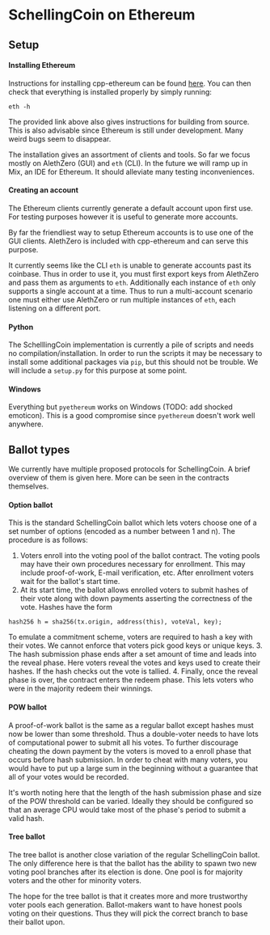 # SchellingCoin on Ethereum

## Setup

#### Installing Ethereum
Instructions for installing cpp-ethereum can be found [here](https://github.com/ethereum/cpp-ethereum/wiki/Installing%20Clients). 
You can then check that everything is installed properly by simply running:

```
eth -h
```

The provided link above also gives instructions for building from source. This is also advisable since Ethereum is still under development. Many weird bugs seem to disappear.

The installation gives an assortment of clients and tools. So far we focus mostly on AlethZero (GUI) and `eth` (CLI).
In the future we will ramp up in Mix, an IDE for Ethereum. It should alleviate many testing inconveniences.

#### Creating an account
The Ethereum clients currently generate a default account upon first use.
For testing purposes however it is useful to generate more accounts.

By far the friendliest way to setup Ethereum accounts is to use one of the GUI clients.
AlethZero is included with cpp-ethereum and can serve this purpose.

It currently seems like the CLI `eth` is unable to generate accounts past its coinbase.
Thus in order to use it, you must first export keys from AlethZero and pass them as arguments to `eth`.
Additionally each instance of `eth` only supports a single account at a time. Thus to run a multi-account scenario one must either use AlethZero or run multiple instances of `eth`, each listening on a different port.

#### Python
The SchelllingCoin implementation is currently a pile of scripts and needs no compilation/installation.
In order to run the scripts it may be necessary to install some additional packages via `pip`, but this should not be trouble. We will include a `setup.py` for this purpose at some point.

#### Windows
Everything but `pyethereum` works on Windows (TODO: add shocked emoticon). This is a good compromise since `pyethereum` doesn't work well anywhere.


## Ballot types

We currently have multiple proposed protocols for SchellingCoin. A brief overview of them is given here. More can be seen in the contracts themselves.

#### Option ballot
This is the standard SchellingCoin ballot which lets voters choose one of a set number of options (encoded as a number between 1 and n).
The procedure is as follows:

1. Voters enroll into the voting pool of the ballot contract. The voting pools may have their own procedures necessary for enrollment. This may include proof-of-work, E-mail verification, etc. After enrollment voters wait for the ballot's start time.
2. At its start time, the ballot allows enrolled voters to submit hashes of their vote along with down payments asserting the correctness of the vote. Hashes have the form
```
hash256 h = sha256(tx.origin, address(this), voteVal, key);
```
To emulate a commitment scheme, voters are required to hash a key with their votes. We cannot enforce that voters pick good keys or unique keys.
3. The hash submission phase ends after a set amount of time and leads into the reveal phase. Here voters reveal the votes and keys used to create their hashes. If the hash checks out the vote is tallied.
4. Finally, once the reveal phase is over, the contract enters the redeem phase. This lets voters who were in the majority redeem their winnings.


#### POW ballot
A proof-of-work ballot is the same as a regular ballot except hashes must now be lower than some threshold.
Thus a double-voter needs to have lots of computational power to submit all his votes.
To further discourage cheating the down payment by the voters is moved to a enroll phase that occurs before hash submission. In order to cheat with many voters, you would have to put up a large sum in the beginning without a guarantee that all of your votes would be recorded.

It's worth noting here that the length of the hash submission phase and size of the POW threshold can be varied. Ideally they should be configured so that an average CPU would take most of the phase's period to submit a valid hash.

#### Tree ballot
The tree ballot is another close variation of the regular SchellingCoin ballot.
The only difference here is that the ballot has the ability to spawn two new voting pool branches after its election is done. One pool is for majority voters and the other for minority voters.

The hope for the tree ballot is that it creates more and more trustworthy voter pools each generation.
Ballot-makers want to have honest pools voting on their questions. Thus they will pick the correct branch to base their ballot upon.



